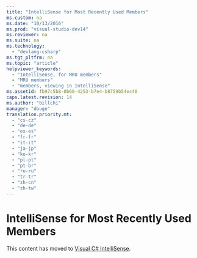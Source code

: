 ```yaml
---
title: "IntelliSense for Most Recently Used Members"
ms.custom: na
ms.date: "10/13/2016"
ms.prod: "visual-studio-dev14"
ms.reviewer: na
ms.suite: na
ms.technology: 
  - "devlang-csharp"
ms.tgt_pltfrm: na
ms.topic: "article"
helpviewer_keywords: 
  - "IntelliSense, for MRU members"
  - "MRU members"
  - "members, viewing in IntelliSense"
ms.assetid: fb97c5b8-0b60-4253-b7e4-b8759b54ec40
caps.latest.revision: 14
ms.author: "billchi"
manager: "douge"
translation.priority.mt: 
  - "cs-cz"
  - "de-de"
  - "es-es"
  - "fr-fr"
  - "it-it"
  - "ja-jp"
  - "ko-kr"
  - "pl-pl"
  - "pt-br"
  - "ru-ru"
  - "tr-tr"
  - "zh-cn"
  - "zh-tw"
---
```

# IntelliSense for Most Recently Used Members
This content has moved to [Visual C# IntelliSense](../ide/visual-csharp-intellisense.md).